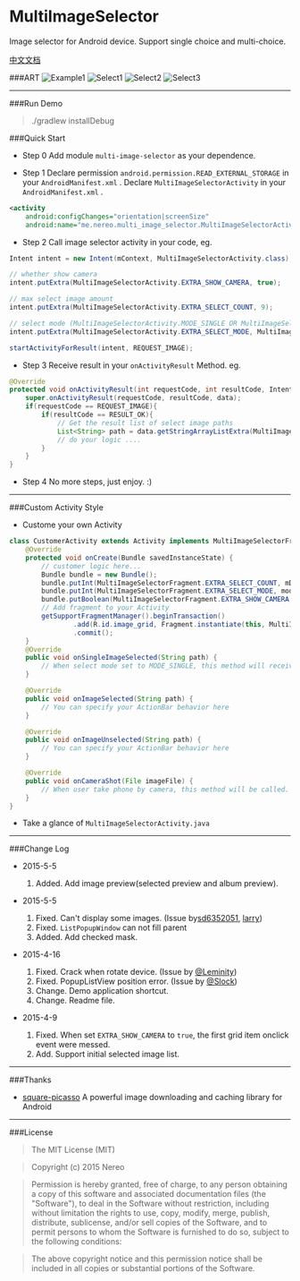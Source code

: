 # MultiImageSelector
Image selector for Android device. Support single choice and multi-choice.

[中文文档](README_zh.md)

###ART
![Example1](art/example_1.png) ![Select1](art/select_1.png) ![Select2](art/select_2.png) ![Select3](art/select_3.png)

-------------------

###Run Demo

>./gradlew installDebug

###Quick Start
* Step 0
Add module `multi-image-selector` as your dependence.

* Step 1 
Declare  permission `android.permission.READ_EXTERNAL_STORAGE` in your `AndroidManifest.xml` .
Declare `MultiImageSelectorActivity` in your `AndroidManifest.xml` .
```xml
<activity
    android:configChanges="orientation|screenSize"
    android:name="me.nereo.multi_image_selector.MultiImageSelectorActivity" />
```

* Step 2
Call image selector activity in your code, eg.
``` java
Intent intent = new Intent(mContext, MultiImageSelectorActivity.class);

// whether show camera
intent.putExtra(MultiImageSelectorActivity.EXTRA_SHOW_CAMERA, true);

// max select image amount
intent.putExtra(MultiImageSelectorActivity.EXTRA_SELECT_COUNT, 9);

// select mode (MultiImageSelectorActivity.MODE_SINGLE OR MultiImageSelectorActivity.MODE_MULTI)
intent.putExtra(MultiImageSelectorActivity.EXTRA_SELECT_MODE, MultiImageSelectorActivity.MODE_MULTI);

startActivityForResult(intent, REQUEST_IMAGE);
```

* Step 3
Receive result in your `onActivityResult` Method. eg.
```java
@Override
protected void onActivityResult(int requestCode, int resultCode, Intent data) {
    super.onActivityResult(requestCode, resultCode, data);
    if(requestCode == REQUEST_IMAGE){
        if(resultCode == RESULT_OK){
	        // Get the result list of select image paths
            List<String> path = data.getStringArrayListExtra(MultiImageSelectorActivity.EXTRA_RESULT);
            // do your logic ....
        }
    }
}
```

* Step 4
No more steps, just enjoy. :)

-------------------

###Custom Activity Style
* Custome your own Activity
```java
class CustomerActivity extends Activity implements MultiImageSelectorFragment.Callback{
	@Override
    protected void onCreate(Bundle savedInstanceState) {
		// customer logic here...
		Bundle bundle = new Bundle();
        bundle.putInt(MultiImageSelectorFragment.EXTRA_SELECT_COUNT, mDefaultCount);
        bundle.putInt(MultiImageSelectorFragment.EXTRA_SELECT_MODE, mode);
        bundle.putBoolean(MultiImageSelectorFragment.EXTRA_SHOW_CAMERA, isShow);
        // Add fragment to your Activity
        getSupportFragmentManager().beginTransaction()
                .add(R.id.image_grid, Fragment.instantiate(this, MultiImageSelectorFragment.class.getName(), bundle))
                .commit();
	}
	@Override
    public void onSingleImageSelected(String path) {
        // When select mode set to MODE_SINGLE, this method will received result from fragment
    }

    @Override
    public void onImageSelected(String path) {
        // You can specify your ActionBar behavior here 
    }

    @Override
    public void onImageUnselected(String path) {
        // You can specify your ActionBar behavior here 
    }

    @Override
    public void onCameraShot(File imageFile) {
        // When user take phone by camera, this method will be called.
    }
}
```
* Take a glance of `MultiImageSelectorActivity.java`

-------------------

###Change Log
* 2015-5-5
    1. Added. Add image preview(selected preview and album preview).
   
* 2015-5-5
    1. Fixed. Can't display some images. (Issue by[sd6352051](https://github.com/sd6352051), [larry](https://github.com/18611480882))
    2. Fixed. `ListPopupWindow` can not fill parent
    3. Added. Add checked mask.

* 2015-4-16
    1. Fixed. Crack when rotate device. (Issue by [@Leminity](https://github.com/Leminity))
    2. Fixed. PopupListView position error. (Issue by [@Slock](https://github.com/Slock))
    3. Change. Demo application shortcut.
    4. Change. Readme file.

* 2015-4-9
    1. Fixed. When set `EXTRA_SHOW_CAMERA` to `true`, the first grid item onclick event were messed.
    2. Add. Support initial selected image list.

-------------------

###Thanks

* [square-picasso](https://github.com/square/picasso) A powerful image downloading and caching library for Android 

-------------------

###License
>The MIT License (MIT)

>Copyright (c) 2015 Nereo

>Permission is hereby granted, free of charge, to any person obtaining a copy
of this software and associated documentation files (the "Software"), to deal
in the Software without restriction, including without limitation the rights
to use, copy, modify, merge, publish, distribute, sublicense, and/or sell
copies of the Software, and to permit persons to whom the Software is
furnished to do so, subject to the following conditions:

>The above copyright notice and this permission notice shall be included in all
copies or substantial portions of the Software.
